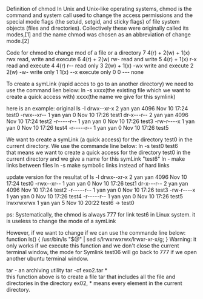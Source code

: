 Definition of chmod
In Unix and Unix-like operating systems, chmod is the command and system call used to change the access permissions and the special mode flags (the setuid, setgid, and sticky flags) of file system objects (files and directories). Collectively these were originally called its modes,[1] and the name chmod was chosen as an abbreviation of change mode.[2]

Code for chmod to change mod of a file or a directory
7	4(r) + 2(w) + 1(x)	rwx	read, write and execute
6	4(r) + 2(w)     	rw-	read and write
5	4(r)        + 1(x)	r-x	read and execute
4	4(r)            	r--	read only
3	       2(w) + 1(x)	-wx	write and execute
2	       2(w)     	-w-	write only
1	              1(x)	--x	execute only
0	0                	---	none

To create a symLink (rapid acces to go to an another directory) we need to use the command lien below: 
ln -s xxxx(the existing file which we want to create a quick access with) xxxx(the name we give for this symlink) 

here is an example:
original ls -l 
drwx--xr-x 2 yan yan 4096 Nov 10 17:24 test0
-rwx--xr-- 1 yan yan    0 Nov 10 17:26 test1
dr-x---r-- 2 yan yan 4096 Nov 10 17:24 test2
-r-----r-- 1 yan yan    0 Nov 10 17:26 test3
-rw-r----x 1 yan yan    0 Nov 10 17:26 test4
-r-----r-- 1 yan yan    0 Nov 10 17:26 test5

We want to create a symLink (a quick access) for the directory test0 in the current directory.
We use the commande line below: 
ln -s test0 test6  
that means we want to create a quick access for the directory test0 in the current directory and we give a name for this symLink "test6"
ln - make links between files
ln -s make symbolic links instead of hard links


update version for the resultat of ls -l
drwx--xr-x 2 yan yan 4096 Nov 10 17:24 test0
-rwx--xr-- 1 yan yan    0 Nov 10 17:26 test1
dr-x---r-- 2 yan yan 4096 Nov 10 17:24 test2
-r-----r-- 1 yan yan    0 Nov 10 17:26 test3
-rw-r----x 1 yan yan    0 Nov 10 17:26 test4
-r-----r-- 1 yan yan    0 Nov 10 17:26 test5
lrwxrwxrwx 1 yan yan    5 Nov 10 20:22 test6 -> test0

ps:
Systematically, the chmod is always 777 for link test6 in Linux system. it is useless to change the mode of a symLink 

However, if we want to change if we can use the commande line below:
function ls() { /usr/bin/ls "$@" | sed s/lrwxrwxrwx/lrwxr-xr-x/g; }
Warning: it only works if we execute this function and we don't close the current terminal window, the mode for Symlink test06 will go back to 777 if we open another ubuntu terminal window.

tar - an archiving utility
tar -cf exo2.tar *  
this function above is to create a file tar that includes all the file and directories in the directory ex02, * means every element in the current directory.
